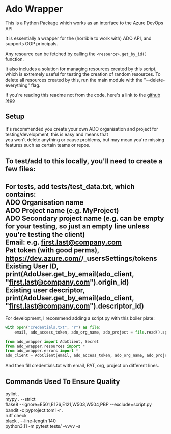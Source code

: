 # Ado Wrapper

This is a Python Package which works as an interface to the Azure DevOps API

It is essentially a wrapper for the (horrible to work with) ADO API, and supports OOP principals.

Any resource can be fetched by calling the `<resource>.get_by_id()` function.

It also includes a solution for managing resources created by this script, which is extremely useful for testing the creation of random resources.
To delete all resources created by this, run the main module with the "--delete-everything" flag.

If you're reading this readme not from the code, here's a link to the [github repo](https://github.com/UP929312/ado-wrapper)


## Setup

It's recommended you create your own ADO organisation and project for testing/development, this is easy and means that  
you won't delete anything or cause problems, but may mean you're missing features such as certain teams or repos.

To test/add to this locally, you'll need to create a few files:  
---  
For tests, add tests/test_data.txt, which contains:  
ADO Organisation name  
ADO Project name (e.g. MyProject)  
ADO Secondary project name (e.g. can be empty for your testing, so just an empty line unless you're testing the client)  
Email: e.g. first.last@company.com  
Pat token (with good perms), https://dev.azure.com/<ORG>/_usersSettings/tokens  
Existing User ID, print(AdoUser.get_by_email(ado_client, "first.last@company.com").origin_id)  
Existing user descriptor, print(AdoUser.get_by_email(ado_client, "first.last@company.com").descriptor_id)  
---  
For development, I recommend adding a script.py with this boiler plate:  

```py
with open("credentials.txt", "r") as file:
    email, ado_access_token, ado_org_name, ado_project = file.read().split("\n")

from ado_wrapper import AdoClient, Secret
from ado_wrapper.resources import *
from ado_wrapper.errors import *
ado_client = AdoClient(email, ado_access_token, ado_org_name, ado_project)
```
And then fill credentials.txt with email, PAT, org, project on different lines.

## Commands Used To Ensure Quality

pylint .  
mypy . --strict  
flake8 --ignore=E501,E126,E121,W503,W504,PBP --exclude=script.py  
bandit -c pyproject.toml -r .  
ruff check  
black . --line-length 140  
python3.11 -m pytest tests/ -vvvv -s  
